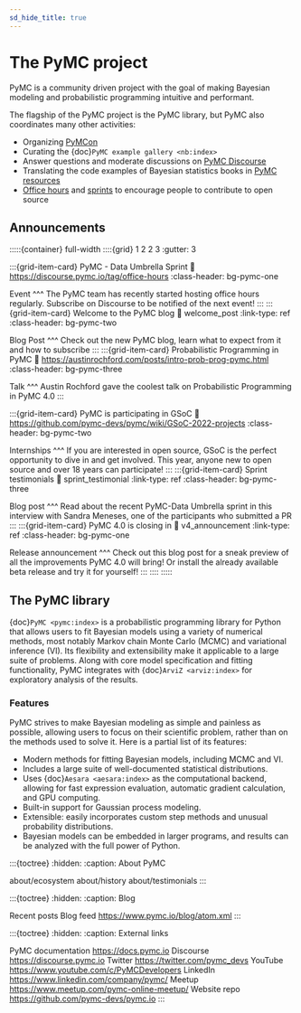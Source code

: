 ```yaml
---
sd_hide_title: true
---
```


# The PyMC project
PyMC is a community driven project with the goal of making Bayesian modeling
and probabilistic programming intuitive and performant.

The flagship of the PyMC project is the PyMC library, but PyMC also coordinates
many other activities:

* Organizing [PyMCon](https://pymcon.com)
* Curating the {doc}`PyMC example gallery <nb:index>`
* Answer questions and moderate discussions on [PyMC Discourse](https://discourse.pymc.io/)
* Translating the code examples of Bayesian statistics books in
  [PyMC resources](https://github.com/pymc-devs/pymc-resources)
* [Office hours](https://discourse.pymc.io/tag/office-hours) and
  [sprints](https://pymc-data-umbrella.xyz/en/latest/) to encourage people to contribute to open source

## Announcements

:::::{container} full-width
::::{grid} 1 2 2 3
:gutter: 3

:::{grid-item-card} PyMC - Data Umbrella Sprint
:link: https://discourse.pymc.io/tag/office-hours
:class-header: bg-pymc-one

Event
^^^
The PyMC team has recently started hosting office hours regularly.
Subscribe on Discourse to be notified of the next event!
:::
:::{grid-item-card} Welcome to the PyMC blog
:link: welcome_post
:link-type: ref
:class-header: bg-pymc-two

Blog Post
^^^
Check out the new PyMC blog, learn what to expect from it and how to subscribe
:::
:::{grid-item-card} Probabilistic Programming in PyMC
:link: https://austinrochford.com/posts/intro-prob-prog-pymc.html
:class-header: bg-pymc-three

Talk
^^^
Austin Rochford gave the coolest talk on Probabilistic Programming in PyMC 4.0
:::

:::{grid-item-card} PyMC is participating in GSoC
:link: https://github.com/pymc-devs/pymc/wiki/GSoC-2022-projects
:class-header: bg-pymc-two

Internships
^^^
If you are interested in open source, GSoC is the perfect opportunity to dive in and get involved.
This year, anyone new to open source and over 18 years can participate!
:::
:::{grid-item-card} Sprint testimonials
:link: sprint_testimonial
:link-type: ref
:class-header: bg-pymc-three

Blog post
^^^
Read about the recent PyMC-Data Umbrella sprint in this interview with
Sandra Meneses, one of the participants who submitted a PR
:::
:::{grid-item-card} PyMC 4.0 is closing in
:link: v4_announcement
:link-type: ref
:class-header: bg-pymc-one

Release announcement
^^^
Check out this blog post for a sneak preview of all the improvements PyMC 4.0 will bring!
Or install the already available beta release and try it for yourself!
:::
::::
:::::

## The PyMC library

{doc}`PyMC <pymc:index>` is a probabilistic programming library for Python that allows users
to fit Bayesian models using a variety of numerical methods,
most notably Markov chain Monte Carlo (MCMC) and variational inference (VI).
Its flexibility and extensibility make it applicable to a large suite of problems.
Along with core model specification and fitting functionality,
PyMC integrates with {doc}`ArviZ <arviz:index>` for exploratory analysis of the results.

### Features
PyMC strives to make Bayesian modeling as simple and painless as possible,
allowing users to focus on their scientific problem, rather than on the methods used to solve it.
Here is a partial list of its features:

* Modern methods for fitting Bayesian models, including MCMC and VI.
* Includes a large suite of well-documented statistical distributions.
* Uses {doc}`Aesara <aesara:index>` as the computational backend, allowing for fast expression evaluation, automatic gradient calculation, and GPU computing.
* Built-in support for Gaussian process modeling.
* Extensible: easily incorporates custom step methods and unusual probability distributions.
* Bayesian models can be embedded in larger programs, and results can be analyzed with the full power of Python.


:::{toctree}
:hidden:
:caption: About PyMC

about/ecosystem
about/history
about/testimonials
:::

:::{toctree}
:hidden:
:caption: Blog

Recent posts <blog>
Blog feed <https://www.pymc.io/blog/atom.xml>
:::

:::{toctree}
:hidden:
:caption: External links

PyMC documentation <https://docs.pymc.io>
Discourse <https://discourse.pymc.io>
Twitter <https://twitter.com/pymc_devs>
YouTube <https://www.youtube.com/c/PyMCDevelopers>
LinkedIn <https://www.linkedin.com/company/pymc/>
Meetup <https://www.meetup.com/pymc-online-meetup/>
Website repo <https://github.com/pymc-devs/pymc.io>
:::
